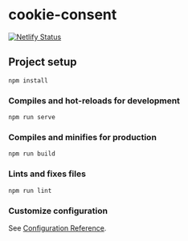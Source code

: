 # cookie-consent

[![Netlify Status](https://api.netlify.com/api/v1/badges/6ee83ab7-10c7-406f-a2c8-6ca6f9c050bc/deploy-status)](https://app.netlify.com/sites/xenodochial-wilson-5c2b98/deploys)

## Project setup

```
npm install
```

### Compiles and hot-reloads for development

```
npm run serve
```

### Compiles and minifies for production

```
npm run build
```

### Lints and fixes files

```
npm run lint
```

### Customize configuration

See [Configuration Reference](https://cli.vuejs.org/config/).
